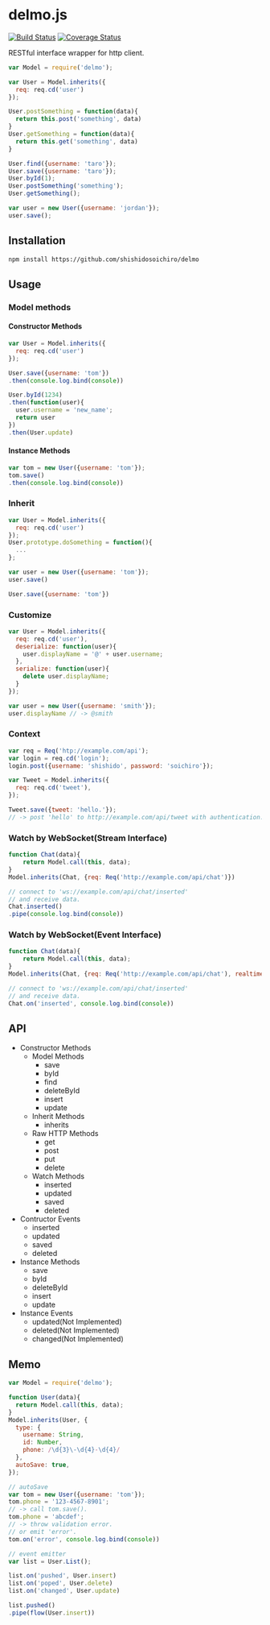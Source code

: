 # delmo.js
[![Build Status](https://travis-ci.org/shishidosoichiro/delmo.svg?branch=master)](https://travis-ci.org/shishidosoichiro/delmo)
[![Coverage Status](https://coveralls.io/repos/github/shishidosoichiro/delmo/badge.svg?branch=master)](https://coveralls.io/github/shishidosoichiro/delmo?branch=master)

RESTful interface wrapper for http client.


```js
var Model = require('delmo');

var User = Model.inherits({
  req: req.cd('user')
});

User.postSomething = function(data){
  return this.post('something', data)
}
User.getSomething = function(data){
  return this.get('something', data)
}

User.find({username: 'taro'});
User.save({username: 'taro'});
User.byId(1);
User.postSomething('something');
User.getSomething();

var user = new User({username: 'jordan'});
user.save();
```

## Installation

```sh
npm install https://github.com/shishidosoichiro/delmo
```

## Usage

### Model methods

#### Constructor Methods

```js
var User = Model.inherits({
  req: req.cd('user')
});

User.save({username: 'tom'})
.then(console.log.bind(console))

User.byId(1234)
.then(function(user){
  user.username = 'new_name';
  return user
})
.then(User.update)
```

#### Instance Methods

```js
var tom = new User({username: 'tom'});
tom.save()
.then(console.log.bind(console))
```

### Inherit

```js
var User = Model.inherits({
  req: req.cd('user')
});
User.prototype.doSomething = function(){
  ...
};

var user = new User({username: 'tom'});
user.save()

User.save({username: 'tom'})
```

### Customize

```js
var User = Model.inherits({
  req: req.cd('user'),
  deserialize: function(user){
    user.displayName = '@' + user.username;
  },
  serialize: function(user){
    delete user.displayName;
  }
});

var user = new User({username: 'smith'});
user.displayName // -> @smith
```

### Context

```js
var req = Req('htp://example.com/api');
var login = req.cd('login');
login.post({username: 'shishido', password: 'soichiro'});

var Tweet = Model.inherits({
  req: req.cd('tweet'),
});

Tweet.save({tweet: 'hello.'});
// -> post 'hello' to http://example.com/api/tweet with authentication.
```

### Watch by WebSocket(Stream Interface)

```js
function Chat(data){
	return Model.call(this, data);
}
Model.inherits(Chat, {req: Req('http://example.com/api/chat')})

// connect to 'ws://example.com/api/chat/inserted'
// and receive data.
Chat.inserted()
.pipe(console.log.bind(console))
```

### Watch by WebSocket(Event Interface)

```js
function Chat(data){
	return Model.call(this, data);
}
Model.inherits(Chat, {req: Req('http://example.com/api/chat'), realtime: true})

// connect to 'ws://example.com/api/chat/inserted'
// and receive data.
Chat.on('inserted', console.log.bind(console))
```

## API

- Constructor Methods
    - Model Methods
        - save
        - byId
        - find
        - deleteById
        - insert
        - update
    - Inherit Methods
        - inherits
    - Raw HTTP Methods
        - get
        - post
        - put
        - delete
    - Watch Methods
        - inserted
        - updated
        - saved
        - deleted
- Contructor Events
    - inserted
    - updated
    - saved
    - deleted
- Instance Methods
    - save
    - byId
    - deleteById
    - insert
    - update
- Instance Events
    - updated(Not Implemented)
    - deleted(Not Implemented)
    - changed(Not Implemented)


## Memo

```js
var Model = require('delmo');

function User(data){
  return Model.call(this, data);
}
Model.inherits(User, {
  type: {
    username: String,
    id: Number,
    phone: /\d{3}\-\d{4}-\d{4}/
  },
  autoSave: true,
});

// autoSave
var tom = new User({username: 'tom'});
tom.phone = '123-4567-8901';
// -> call tom.save().
tom.phone = 'abcdef';
// -> throw validation error.
// or emit 'error'.
tom.on('error', console.log.bind(console))

// event emitter
var list = User.List();

list.on('pushed', User.insert)
list.on('poped', User.delete)
list.on('changed', User.update)

list.pushed()
.pipe(flow(User.insert))

```

